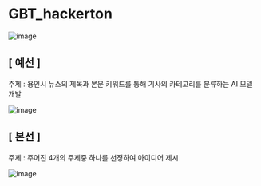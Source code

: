# GBT_hackerton  

![image](https://github.com/user-attachments/assets/ee190c01-9811-41a3-b121-3461bf0ab4f0)  

## [ 예선 ]

주제 : 용인시 뉴스의 제목과 본문 키워드를 통해 기사의 카테고리를 분류하는 AI 모델 개발  

![image](https://github.com/user-attachments/assets/7cf68b93-9c89-4592-b567-4858a9ca4670)

## [ 본선 ]

주제 : 주어진 4개의 주제중 하나를 선정하여 아이디어 제시

![image](https://github.com/user-attachments/assets/b13cf83f-f477-4545-9ccd-7fb6f5f535c1)
